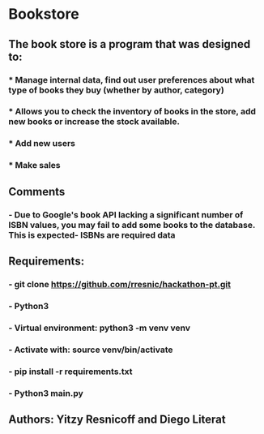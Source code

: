 # Bookstore

## The book store is a program that was designed to:
### * Manage internal data, find out user preferences about what type of books they buy (whether by author, category)
### * Allows you to check the inventory of books in the store, add new books or increase the stock available.
### * Add new users
### * Make sales

## Comments
### - Due to Google's book API lacking a significant number of ISBN values, you may fail to add some books to the database. This is expected- ISBNs are required data

## Requirements: 
### - git clone https://github.com/rresnic/hackathon-pt.git
### - Python3
### - Virtual environment: python3 -m venv venv
### - Activate with: source venv/bin/activate
### - pip install -r requirements.txt
### - Python3 main.py

## Authors: Yitzy Resnicoff and Diego Literat
